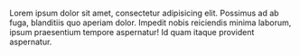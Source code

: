 Lorem ipsum dolor sit amet, consectetur adipisicing elit. Possimus ad ab fuga, blanditiis quo aperiam dolor. Impedit nobis reiciendis minima laborum, ipsum praesentium tempore aspernatur! Id quam itaque provident aspernatur.